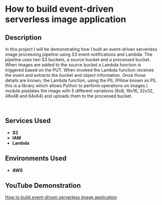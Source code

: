 <h1>How to build event-driven serverless image application</h1>

<h2>Description</h2>

In this project I will be demonstrating how I built an event-driven serverless image processing pipeline using S3 event notifications and Lambda. The pipeline uses two S3 buckets, a source bucket and a processed bucket. When images are added to the source bucket a Lambda function is triggered based on the PUT. When invoked the Lambda function receives the event and extracts the bucket and object information. Once those details are known, the Lambda function, using the PIL (Pillow known as PIL this is a library which allows Python to perform operations on images.) module pixelates the image with 5 different variations (8x8, 16x16, 32x32, 48x48 and 64x64) and uploads them to the processed bucket. 

<br />


<h2>Services Used</h2>

- <b>S3</b>
- <b>IAM</b> 
- <b>Lambda</b> 

<h2>Environments Used </h2>

- <b>AWS</b>

<h2>YouTube Demonstration </h2>

[How to build event-driven serverless image application](https://youtu.be/gA0x_mbkN-c)



</p>
